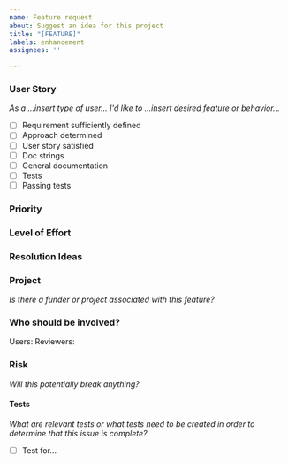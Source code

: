 ```yaml
---
name: Feature request
about: Suggest an idea for this project
title: "[FEATURE]"
labels: enhancement
assignees: ''

---
```


### User Story
*As a ...insert type of user... I'd like to ...insert desired feature or behavior...*

- [ ] Requirement sufficiently defined  
- [ ] Approach determined  
- [ ] User story satisfied
- [ ] Doc strings
- [ ] General documentation
- [ ] Tests
- [ ] Passing tests

### Priority 

### Level of Effort

### Resolution Ideas

### Project
*Is there a funder or project associated with this feature?*

### Who should be involved?
Users: 
Reviewers: 

### Risk
*Will this potentially break anything?*

#### Tests
*What are relevant tests or what tests need to be created in order to determine that this issue is complete?*

- [ ] Test for...

